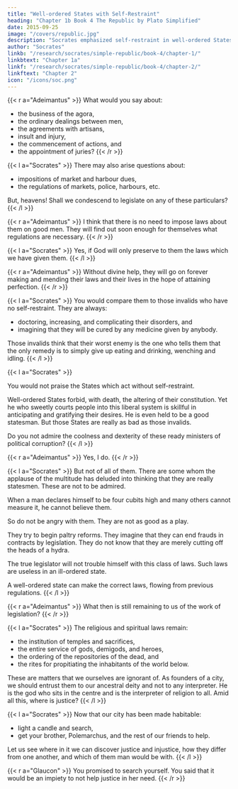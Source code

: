 ```yaml
---
title: "Well-ordered States with Self-Restraint"
heading: "Chapter 1b Book 4 The Republic by Plato Simplified"
date: 2015-09-25
image: "/covers/republic.jpg"
description: "Socrates emphasized self-restraint in well-ordered States"
author: "Socrates"
linkb: "/research/socrates/simple-republic/book-4/chapter-1/"
linkbtext: "Chapter 1a"
linkf: "/research/socrates/simple-republic/book-4/chapter-2/"
linkftext: "Chapter 2"
icon: "/icons/soc.png"
---
```



{{< r a="Adeimantus" >}}
What would you say about:
- the business of the agora,
- the ordinary dealings between men,
- the agreements with artisans,
- insult and injury,
- the commencement of actions, and
- the appointment of juries?
{{< /r >}}


{{< l a="Socrates" >}}
There may also arise questions about:
- impositions of market and harbour dues,
- the regulations of markets, police, harbours, etc.

But, heavens! Shall we condescend to legislate on any of these particulars?
{{< /l >}}

{{< r a="Adeimantus" >}}
I think that there is no need to impose laws about them on good men. They will find out soon enough for themselves what regulations are necessary.
{{< /r >}}

{{< l a="Socrates" >}}
Yes, if God will only preserve to them the laws which we have given them. 
{{< /l >}}

{{< r a="Adeimantus" >}}
Without divine help, they will go on forever making and mending their laws and their lives in the hope of attaining perfection.
{{< /r >}}

{{< l a="Socrates" >}}
You would compare them to those invalids who have no self-restraint. <!-- They will not leave off their habits of intemperance. --> They are always:
- doctoring, increasing, and complicating their disorders, and
- imagining that they will be cured by any medicine given by anybody.

Those invalids think that their worst enemy is the one who tells them that the only remedy is to simply give up eating and drinking, wenching and idling.
{{< /l >}}

<!-- {{< r a="Adeimantus" >}}
I see nothing charming in getting angry with a man who tells you what is right.
{{< /l >}} -->

{{< l a="Socrates" >}}
<!-- These gentlemen do not seem to be in your good graces.  --> You would not praise the States which act without self-restraint. 

Well-ordered States forbid, with death, the altering of their constitution. Yet he who sweetly courts people into this liberal system is skillful in anticipating and gratifying their desires. He is even held to be a good statesman. But those States are really as bad as those invalids. 

Do you not admire the coolness and dexterity of these ready ministers of political corruption?
{{< /l >}}


{{< r a="Adeimantus" >}}
Yes, I do.
{{< /r >}}


{{< l a="Socrates" >}}
But not of all of them. There are some whom the applause of the multitude has deluded into thinking that they are really statesmen. These are not to be admired.

When a man declares himself to be four cubits high and many others cannot measure it, he cannot believe them.

So do not be angry with them. They are not as good as a play.

They try to begin paltry reforms. They imagine that they can end frauds in contracts by legislation. They do not know that they are merely cutting off the heads of a hydra.

The true legislator will not trouble himself with this class of laws. Such laws are useless in an ill-ordered state. 

A well-ordered state can make the correct laws, flowing from previous regulations.
{{< /l >}}


{{< r a="Adeimantus" >}}
What then is still remaining to us of the work of legislation?
{{< /r >}}

{{< l a="Socrates" >}}
The religious and spiritual laws remain:
- the institution of temples and sacrifices,
- the entire service of gods, demigods, and heroes,
- the ordering of the repositories of the dead, and
- the rites for propitiating the inhabitants of the world below.

These are matters that we ourselves are ignorant of. As founders of a city, we should entrust them to our ancestral deity and not to any interpreter. He is the god who sits in the centre and is the interpreter of religion to all. Amid all this, where is justice?
{{< /l >}}


{{< l a="Socrates" >}}
Now that our city has been made habitable:
- light a candle and search,
- get your brother, Polemarchus, and the rest of our friends to help.

Let us see where in it we can discover justice and injustice, how they differ from one another, and which of them man would be with.
{{< /l >}}


{{< r a="Glaucon" >}}
You promised to search yourself. You said that it would be an impiety to not help justice in her need.
{{< /r >}}
